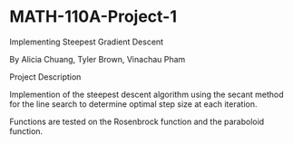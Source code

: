 # MATH-110A-Project-1
Implementing Steepest Gradient Descent

By Alicia Chuang, Tyler Brown, Vinachau Pham


Project Description

Implemention of the steepest descent algorithm using the secant method for the line search to determine optimal step size at each iteration.

Functions are tested on the Rosenbrock function and the paraboloid function.
